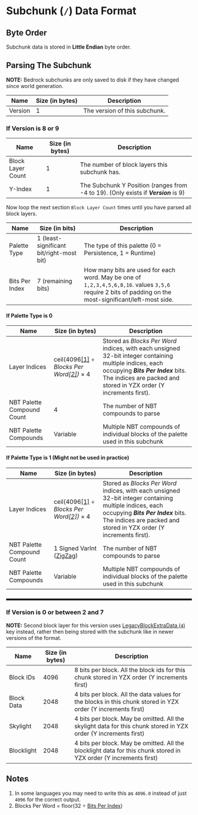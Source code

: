 # Subchunk (`/`) Data Format

## Byte Order

Subchunk data is stored in **Little Endian** byte order.

## Parsing The Subchunk

**NOTE:** Bedrock subchunks are only saved to disk if they have changed since world generation.

| Name | Size (in bytes) | Description |
|------|-----------------|-------------|
| Version | 1 | The version of this subchunk. |

### If Version is 8 or 9

| Name | Size (in bytes) | Description |
|------|-----------------|-------------|
| Block Layer Count | 1 | The number of block layers this subchunk has. |
| Y-Index | 1 | The Subchunk Y Position (ranges from -4 to 19). (Only exists if ***Version*** is 9) |

Now loop the next section `Block Layer Count` times until you have parsed all block layers.

| Name | Size (in bits) | Description |
|------|----------------|-------------|
| Palette Type | 1 (least-significant bit/right-most bit) | The type of this palette (0 = Persistence, 1 = Runtime) |
| <a id="bits-per-index"></a> Bits Per Index | 7 (remaining bits) | How many bits are used for each word. May be one of `1,2,3,4,5,6,8,16`. values `3,5,6` require 2 bits of padding on the most-significant/left-most side. |

#### If Palette Type is 0

| Name | Size (in bytes) | Description |
|------|-----------------|-------------|
| Layer Indices | ceil(4096[\[1\]](#1) ÷ *Blocks Per Word[\[2\]](#2))* × 4 | Stored as *Blocks Per Word* indices, with each unsigned 32-bit integer containing multiple indices, each occupying ***Bits Per Index*** bits. The indices are packed and stored in YZX order (Y increments first). |
| NBT Palette Compound Count | 4 | The number of NBT compounds to parse |
| NBT Palette Compounds | Variable | Multiple NBT compounds of individual blocks of the palette used in this subchunk |

#### If Palette Type is 1 (Might not be used in practice)

| Name | Size (in bytes) | Description |
|------|-----------------|-------------|
| Layer Indices | ceil(4096[\[1\]](#1) ÷ *Blocks Per Word[\[2\]](#2))* × 4 | Stored as *Blocks Per Word* indices, with each unsigned 32-bit integer containing multiple indices, each occupying ***Bits Per Index*** bits. The indices are packed and stored in YZX order (Y increments first). |
| NBT Palette Compound Count | 1 Signed VarInt ([ZigZag](https://gist.github.com/mfuerstenau/ba870a29e16536fdbaba)) | The number of NBT compounds to parse |
| NBT Palette Compounds | Variable | Multiple NBT compounds of individual blocks of the palette used in this subchunk |

<hr style="height:5px;margin-top:25px">

### If Version is 0 or between 2 and 7

**NOTE:** Second block layer for this version uses [LegacyBlockExtraData (`4`)](./LegacyBlockExtraData_Format.md) key instead, rather then being stored with the subchunk like in newer versions of the format.

| Name | Size (in bytes) | Description |
|------|-----------------|-------------|
| Block IDs | 4096 | 8 bits per block. All the block ids for this chunk stored in YZX order (Y increments first) |
| Block Data | 2048 | 4 bits per block. All the data values for the blocks in this chunk stored in YZX order (Y increments first) |
| Skylight | 2048 | 4 bits per block. May be omitted. All the skylight data for this chunk stored in YZX order (Y increments first) |
| Blocklight | 2048 | 4 bits per block. May be omitted. All the blocklight data for this chunk stored in YZX order (Y increments first) |

## Notes
1. <a id="1"></a> In some languages you may need to write this as `4096.0` instead of just `4096` for the correct output.
2. <a id="2"></a> Blocks Per Word = floor(32 ÷ [Bits Per Index](#bits-per-index))
